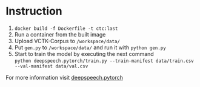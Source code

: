 # Instruction

1. `docker build -f Dockerfile -t ctc:last`
2. Run a container from the built image
2. Upload VCTK-Corpus to `/workspace/data/`
3. Put `gen.py` to `/workspace/data/` and run it with `python gen.py`
4. Start to train the model by executing the next command <br> ```python deepspeech.pytorch/train.py --train-manifest data/train.csv --val-manifest data/val.csv```

For more information visit [deepspeech.pytorch](https://github.com/SeanNaren/deepspeech.pytorch)
